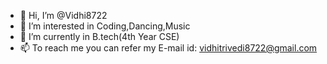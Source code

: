 - 👋 Hi, I’m @Vidhi8722
- 👀 I’m interested in Coding,Dancing,Music
- 🌱 I’m currently in B.tech(4th Year CSE)
- 📫 To reach me you can refer my E-mail id: vidhitrivedi8722@gmail.com

<!---
Vidhi8722/Vidhi8722 is a ✨ special ✨ repository because its `README.md` (this file) appears on your GitHub profile.
You can click the Preview link to take a look at your changes.
--->
